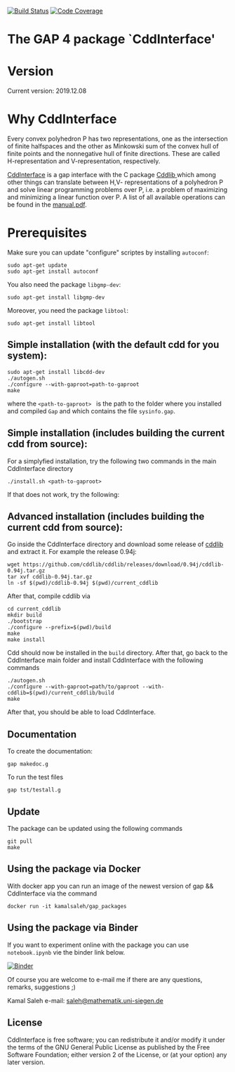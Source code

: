 [![Build Status](https://travis-ci.com/homalg-project/CddInterface.svg?branch=master)](https://travis-ci.com/homalg-project/CddInterface)
[![Code Coverage](https://codecov.io/github/homalg-project/CddInterface/coverage.svg?branch=master&token=)](https://codecov.io/gh/homalg-project/CddInterface)

The GAP 4 package `CddInterface'
==============================

# Version

Current version: 2019.12.08

# Why CddInterface

Every convex polyhedron P has two representations, one as the intersection of finite halfspaces and the other as Minkowski sum of the convex hull of
finite points and the nonnegative hull of finite directions. These are called H-representation and V-representation, respectively.

[CddInterface](https://homalg-project.github.io/CddInterface/) is a gap interface with the C package [Cddlib
](https://www.inf.ethz.ch/personal/fukudak/cdd_home/) which among other things can translate between H,V- representations of a polyhedron P and solve linear programming problems over P, i.e. a problem of maximizing and minimizing a linear function over P. A list of all available operations can be found in the [manual.pdf](https://github.com/homalg-project/CddInterface/releases/latest/download/manual.pdf).

# Prerequisites

Make sure you can update "configure" scriptes by installing `autoconf`:
    
    sudo apt-get update
    sudo apt-get install autoconf

You also need the package `libgmp-dev`:

    sudo apt-get install libgmp-dev
    
Moreover, you need the package `libtool`:

    sudo apt-get install libtool

## Simple installation (with the default cdd for you system):
    
    sudo apt-get install libcdd-dev
    ./autogen.sh
    ./configure --with-gaproot=path-to-gaproot
    make

where the `<path-to-gaproot> ` is the path to the folder where you installed and compiled `Gap` and 
which contains the file `sysinfo.gap`.

## Simple installation (includes building the current cdd from source):

For a simplyfied installation, try the following two commands in the main CddInterface directory

    ./install.sh <path-to-gaproot>

If that does not work, try the following:

## Advanced installation (includes building the current cdd from source):

Go inside the CddInterface directory and download some release of [cddlib](https://github.com/cddlib/cddlib/releases) and extract it. For example the release 0.94j:
    
    wget https://github.com/cddlib/cddlib/releases/download/0.94j/cddlib-0.94j.tar.gz
    tar xvf cddlib-0.94j.tar.gz
    ln -sf $(pwd)/cddlib-0.94j $(pwd)/current_cddlib

After that, compile cddlib via
    
    cd current_cddlib
    mkdir build
    ./bootstrap
    ./configure --prefix=$(pwd)/build
    make
    make install

Cdd should now be installed in the `build` directory. After that, go back to the CddInterface main folder
and install CddInterface with the following commands

    ./autogen.sh
    ./configure --with-gaproot=path/to/gaproot --with-cddlib=$(pwd)/current_cddlib/build
    make

After that, you should be able to load CddInterface.

## Documentation
To create the documentation:
    
    gap makedoc.g

To run the test files

    gap tst/testall.g
    
## Update
The package can be updated using the following commands

    git pull
    make

## Using the package via Docker
With docker app you can run an image of the newest version of gap && CddInterface via
the command

    docker run -it kamalsaleh/gap_packages

## Using the package via Binder
If you want to experiment online with the package you can use `notebook.ipynb` vie the binder link below.

[![Binder](https://mybinder.org/badge.svg)](https://mybinder.org/v2/gh/homalg-project/CddInterface/master)



Of course you are welcome to e-mail me if there are any questions, remarks, suggestions ;)

Kamal Saleh e-mail: saleh@mathematik.uni-siegen.de

## License
CddInterface is free software; you can redistribute it and/or modify it under the terms of the GNU General Public License as published by the Free Software Foundation; either version 2 of the License, or (at your option) any later version.

